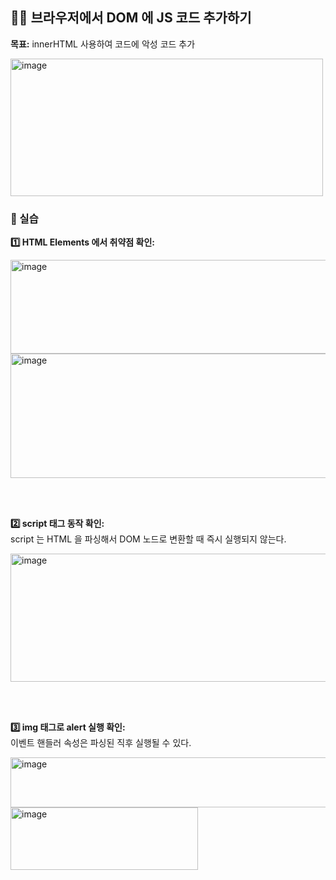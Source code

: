 ## 🕵️‍♂️ 브라우저에서 DOM 에 JS 코드 추가하기

**목표:** innerHTML 사용하여 코드에 악성 코드 추가 <br />

<img width="500" height="220" alt="image" src="https://github.com/user-attachments/assets/fb91ccf0-b3ac-44f2-91b3-da1bd2f26a88" />

<br />

### 🧪 실습

**1️⃣ HTML Elements 에서 취약점 확인:** <br />

<img width="550" height="150" alt="image" src="https://github.com/user-attachments/assets/b1bff5bc-eace-4af5-82cf-a03beedf7fbf" />

<img width="628" height="199" alt="image" src="https://github.com/user-attachments/assets/a9345a58-5d6b-4681-9924-0aedf20145a2" />

<br /><br />

**2️⃣ script 태그 동작 확인:** <br />
script 는 HTML 을 파싱해서 DOM 노드로 변환할 때 즉시 실행되지 않는다.  

<img width="620" height="205" alt="image" src="https://github.com/user-attachments/assets/f7e04697-00b7-49d1-b6f9-443b46b08aaf" />

<br /><br />

**3️⃣ img 태그로 alert 실행 확인:** <br />
이벤트 핸들러 속성은 파싱된 직후 실행될 수 있다.
  
<img width="600" height="80" alt="image" src="https://github.com/user-attachments/assets/159b4572-dd6e-4cfe-95b6-ef7c2df98e56" />

<img width="300" height="100" alt="image" src="https://github.com/user-attachments/assets/e04b7e29-d6a0-4837-8cd3-79d966b20135" />

<br />
